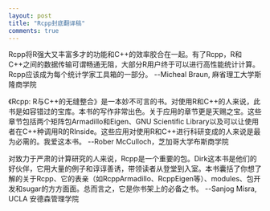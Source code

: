 ```yaml
---
layout: post
title: "Rcpp封底翻译稿"
comments: true
---
```

Rcpp将R强大又丰富多才的功能和C++的效率胶合在一起。有了Rcpp，R和C++之间的数据传输可谓畅通无阻，大部分R用户终于可以进行高性能统计计算。Rcpp应该成为每个统计学家工具箱的一部分。
--Micheal Braun, 麻省理工大学斯隆商学院

《Rcpp: R与C++的无缝整合》是一本妙不可言的书。对使用R和C++的人来说，此书是如容错过的宝库。本书的写作非常出色。关于应用的章节更是天赐之宝。这些章节包括两个矩阵包Armadillo和Eigen、GNU Scientific Library以及可以让使用者在C++种调用R的RInside。这些应用对使用R和C++进行科研变成的人来说是最为必需的。我爱这本书。
--Rober McCulloch，芝加哥大学布斯商学院

对致力于严肃的计算研究的人来说，Rcpp是一个重要的包。Dirk这本书是他们的好伙伴，它用大量的例子和谆谆善诱，带领读者从登堂到入室。本书囊括了你想了解的关于Rcpp、它的表亲（如RcppArmadillo、RcppEigen等）、modules、包开发和sugar的方方面面。总而言之，它是你书架上的必备之书。
--Sanjog Misra, UCLA 安德森管理学院
